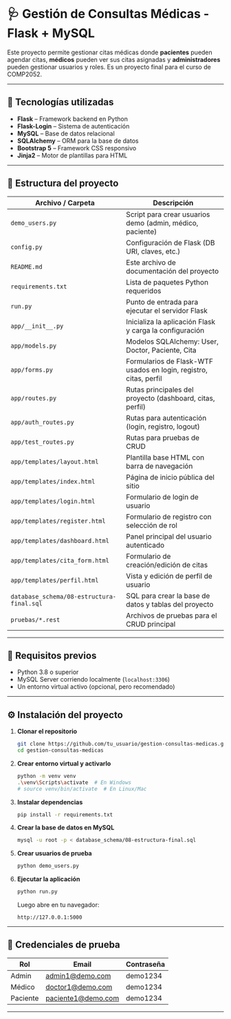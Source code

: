 # 🩺 Gestión de Consultas Médicas - Flask + MySQL

Este proyecto permite gestionar citas médicas donde **pacientes** pueden agendar citas, **médicos** pueden ver sus citas asignadas y **administradores** pueden gestionar usuarios y roles. Es un proyecto final para el curso de COMP2052.



---

## 🚀 Tecnologías utilizadas

- **Flask** – Framework backend en Python
- **Flask-Login** – Sistema de autenticación
- **MySQL** – Base de datos relacional
- **SQLAlchemy** – ORM para la base de datos
- **Bootstrap 5** – Framework CSS responsivo
- **Jinja2** – Motor de plantillas para HTML

---

## 📂 Estructura del proyecto

| Archivo / Carpeta                         | Descripción                                                       |
| ----------------------------------------- | ----------------------------------------------------------------- |
| `demo_users.py`                           | Script para crear usuarios demo (admin, médico, paciente)         |
| `config.py`                               | Configuración de Flask (DB URI, claves, etc.)                     |
| `README.md`                               | Este archivo de documentación del proyecto                        |
| `requirements.txt`                        | Lista de paquetes Python requeridos                               |
| `run.py`                                  | Punto de entrada para ejecutar el servidor Flask                  |
| `app/__init__.py`                         | Inicializa la aplicación Flask y carga la configuración           |
| `app/models.py`                           | Modelos SQLAlchemy: User, Doctor, Paciente, Cita                  |
| `app/forms.py`                            | Formularios de Flask-WTF usados en login, registro, citas, perfil |
| `app/routes.py`                           | Rutas principales del proyecto (dashboard, citas, perfil)         |
| `app/auth_routes.py`                      | Rutas para autenticación (login, registro, logout)                |
| `app/test_routes.py`                      | Rutas para pruebas de CRUD                                        |
| `app/templates/layout.html`               | Plantilla base HTML con barra de navegación                       |
| `app/templates/index.html`                | Página de inicio pública del sitio                                |
| `app/templates/login.html`                | Formulario de login de usuario                                    |
| `app/templates/register.html`             | Formulario de registro con selección de rol                       |
| `app/templates/dashboard.html`            | Panel principal del usuario autenticado                           |
| `app/templates/cita_form.html`            | Formulario de creación/edición de citas                           |
| `app/templates/perfil.html`               | Vista y edición de perfil de usuario                              |
| `database_schema/08-estructura-final.sql` | SQL para crear la base de datos y tablas del proyecto             |
| `pruebas/*.rest`                          | Archivos de pruebas para el CRUD principal                        |

---

## 🧪 Requisitos previos

- Python 3.8 o superior
- MySQL Server corriendo localmente (`localhost:3306`)
- Un entorno virtual activo (opcional, pero recomendado)

---

## ⚙️ Instalación del proyecto

1. **Clonar el repositorio**

   ```bash
   git clone https://github.com/tu_usuario/gestion-consultas-medicas.git
   cd gestion-consultas-medicas
   ```

2. **Crear entorno virtual y activarlo**

   ```bash
   python -m venv venv
   .\venv\Scripts\activate  # En Windows
   # source venv/bin/activate  # En Linux/Mac
   ```

3. **Instalar dependencias**

   ```bash
   pip install -r requirements.txt
   ```

4. **Crear la base de datos en MySQL**

   ```bash
   mysql -u root -p < database_schema/08-estructura-final.sql
   ```

5. **Crear usuarios de prueba**

   ```bash
   python demo_users.py
   ```

6. **Ejecutar la aplicación**

   ```bash
   python run.py
   ```

   Luego abre en tu navegador:

   ```
   http://127.0.0.1:5000
   ```

---

## 👤 Credenciales de prueba

| Rol      | Email              | Contraseña |
| -------- | ------------------ | ---------- |
| Admin    | admin1@demo.com    | demo1234   |
| Médico   | doctor1@demo.com   | demo1234   |
| Paciente | paciente1@demo.com | demo1234   |

---
